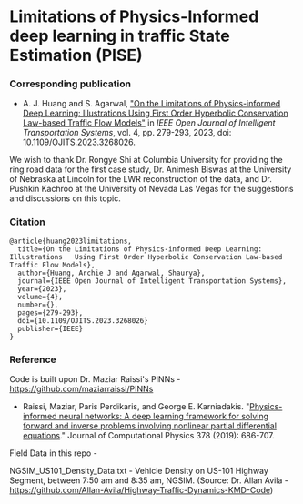 # Limitations of Physics-Informed deep learning in traffic State Estimation (PISE) 

### Corresponding publication 

  - A. J. Huang and S. Agarwal, ["On the Limitations of Physics-informed Deep Learning: Illustrations Using First Order Hyperbolic Conservation Law-based Traffic Flow Models"](https://ieeexplore.ieee.org/document/10105558) in *IEEE Open Journal of Intelligent Transportation Systems*, vol. 4, pp. 279-293, 2023, doi: 10.1109/OJITS.2023.3268026.
  
We wish to thank Dr. Rongye Shi at Columbia University for providing the ring road data for the first case study, Dr. Animesh Biswas at the University of Nebraska at Lincoln for the LWR reconstruction of the data, and Dr. Pushkin Kachroo at the University of Nevada Las Vegas for the suggestions and discussions on this topic.

### Citation

    @article{huang2023limitations,
      title={On the Limitations of Physics-informed Deep Learning: Illustrations   Using First Order Hyperbolic Conservation Law-based Traffic Flow Models},
      author={Huang, Archie J and Agarwal, Shaurya},
      journal={IEEE Open Journal of Intelligent Transportation Systems},
      year={2023},
      volume={4},
      number={},
      pages={279-293},
      doi={10.1109/OJITS.2023.3268026}
      publisher={IEEE}
    }

### Reference

Code is built upon Dr. Maziar Raissi's PINNs - https://github.com/maziarraissi/PINNs 

- Raissi, Maziar, Paris Perdikaris, and George E. Karniadakis. "[Physics-informed neural networks: A deep learning framework for solving forward and inverse problems involving nonlinear partial differential equations](https://www.sciencedirect.com/science/article/pii/S0021999118307125)." Journal of Computational Physics 378 (2019): 686-707.

Field Data in this repo -       

NGSIM_US101_Density_Data.txt  - Vehicle Density on US-101 Highway Segment, between 7:50 am and 8:35 am, NGSIM. (Source: Dr. Allan Avila - https://github.com/Allan-Avila/Highway-Traffic-Dynamics-KMD-Code)
